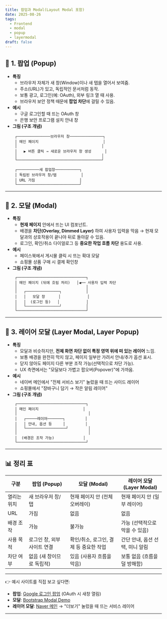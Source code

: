 ```yaml
---
title: 팝업과 Modal(Layout Modal 포함)
date: 2025-08-26
tags:
  - Frontend
  - modal
  - popup
  - layermodal
draft: false
---
```

## 📌 1. 팝업 (Popup)

- **특징**
    - 브라우저 자체가 새 창(Window)이나 새 탭을 열어서 보여줌.
    - 주소(URL)가 있고, 독립적인 문서처럼 동작.
    - 보통 광고, 로그인(예: OAuth), 외부 링크 열 때 사용.
    - 브라우저 보안 정책 때문에 **팝업 차단**에 걸릴 수 있음.
- **예시**
    - 구글 로그인할 때 뜨는 OAuth 창
    - 은행 보안 프로그램 설치 안내 창
- **그림 (구조 개념)**
   ```
    ┌───────────────브라우저 창───────────────┐
    │ 메인 페이지                             │
    │                                      │
    │   ▶ 버튼 클릭 → 새로운 브라우저 창 생성      │
    │                                      │
    └──────────────────────────────────────┘
    
    ┌──────────새 팝업창───────────┐
    │ 독립된 브라우저 창/탭           │
    │ URL 가짐                    │
    └────────────────────────────┘
    ```
    

---

## 📌 2. 모달 (Modal)

- **특징**
    - **현재 페이지** 안에서 뜨는 UI 컴포넌트.
    - 배경을 **차단(Overlay, Dimmed Layer)** 하여 사용자 입력을 막음 → 현재 모달과의 상호작용이 끝나야 뒤로 돌아갈 수 있음.
    - 로그인, 확인/취소 다이얼로그 등 **중요한 작업 흐름 차단** 용도로 사용.
- **예시**
    - 페이스북에서 게시물 클릭 시 뜨는 확대 모달
    - 쇼핑몰 상품 구매 시 결제 확인창
- **그림 (구조 개념)**
   ```
    ┌───────────────────────────────┐
    │ 메인 페이지 (뒤에 흐림 처리)   │◀── 사용자 입력 차단
    │                               │
    │   ┌───────────────┐           │
    │   │   모달 창      │            │
    │   │  (로그인 등)   │            │
    │   └───────────────┘           │
    └───────────────────────────────┘
    ```

---
## 📌 3. 레이어 모달 (Layer Modal, Layer Popup)

- **특징**
    - 모달과 비슷하지만, **전체 화면 차단 없이 특정 영역 위에 떠 있는 레이어** 느낌.
    - 보통 배경을 완전히 막지 않고, 페이지 일부만 가려서 안내/추가 옵션 표시.
    - 닫지 않아도 페이지 다른 부분 조작 가능(선택적으로 차단 가능).
    - UX 측면에서는 "모달보다 가볍고 팝오버(Popover)"에 가까움.
- **예시**
    - 네이버 메인에서 "전체 서비스 보기" 눌렀을 때 뜨는 사이드 레이어
    - 쇼핑몰에서 "장바구니 담기 → 작은 알림 레이어"
- **그림 (구조 개념)**
   ```
    ┌───────────────────────────────┐
    │ 메인 페이지                    │
    │                                │
    │   ┌─────레이어───────┐         │
    │   │ 안내, 옵션 등     │         │
    │   └──────────────────┘         │
    │                                │
    │  (배경은 조작 가능)             │
    └───────────────────────────────┘
    ```

---
## 📊 정리 표

| 구분     | 팝업 (Popup)       | 모달 (Modal)              | 레이어 모달 (Layer Modal) |
| ------ | ---------------- | ----------------------- | -------------------- |
| 열리는 위치 | 새 브라우저 창/탭       | 현재 페이지 안 (전체 오버레이)      | 현재 페이지 안 (일부 레이어)    |
| URL    | 가짐               | 없음                      | 없음                   |
| 배경 조작  | 가능               | 불가능                     | 가능 (선택적으로 막을 수 있음)   |
| 사용 목적  | 로그인 창, 외부 사이트 연결 | 확인/취소, 로그인, 결제 등 중요한 작업 | 간단 안내, 옵션 선택, 미니 알림  |
| 차단 여부  | 없음 (새 창이므로 독립적)  | 있음 (사용자 흐름을 막음)         | 보통 없음 (흐름을 덜 방해함)    |

---

👉 예시 사이트를 직접 보고 싶다면:
- **팝업**: [Google 로그인 팝업](https://accounts.google.com/) (OAuth 시 새창 열림)    
- **모달**: [Bootstrap Modal Demo](https://getbootstrap.com/docs/5.3/components/modal/)
- **레이어 모달**: [Naver 메인](https://www.naver.com/) → "더보기" 눌렀을 때 뜨는 서비스 레이어
---
